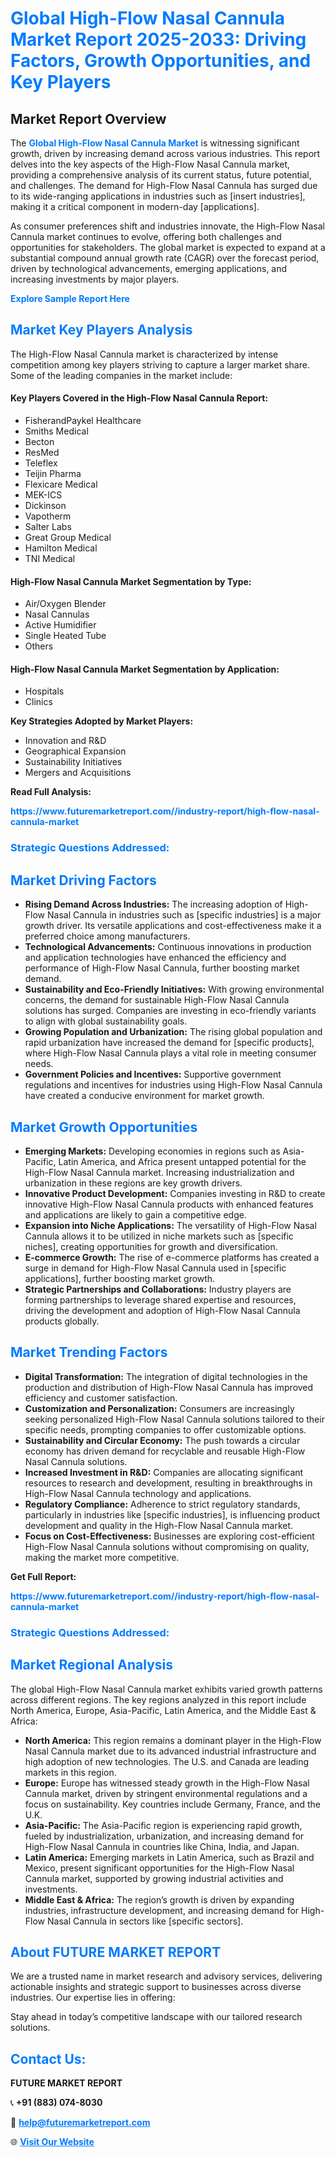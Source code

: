 <h1 style="color: #007BFF;">Global High-Flow Nasal Cannula Market Report 2025-2033: Driving Factors, Growth Opportunities, and Key Players</h1>

<section id="overview">
<h2>Market Report Overview</h2>
<p>The <a href="https://www.futuremarketreport.com//industry-report/high-flow-nasal-cannula-market" style="color: #007BFF; text-decoration: none;"><strong>Global High-Flow Nasal Cannula Market</strong></a> is witnessing significant growth, driven by increasing demand across various industries. This report delves into the key aspects of the High-Flow Nasal Cannula market, providing a comprehensive analysis of its current status, future potential, and challenges. The demand for High-Flow Nasal Cannula has surged due to its wide-ranging applications in industries such as [insert industries], making it a critical component in modern-day [applications].</p>
<p>As consumer preferences shift and industries innovate, the High-Flow Nasal Cannula market continues to evolve, offering both challenges and opportunities for stakeholders. The global market is expected to expand at a substantial compound annual growth rate (CAGR) over the forecast period, driven by technological advancements, emerging applications, and increasing investments by major players.</p>
</section>

<section id="overview">
<p><a href="https://www.futuremarketreport.com//request-sample/reportId=82860" style="color: #007BFF; text-decoration: none;"><strong>Explore Sample Report Here</strong></a></p>
</section>

<section id="key-players">
<h2 style="color: #007BFF;">Market Key Players Analysis</h2>
<p>The High-Flow Nasal Cannula market is characterized by intense competition among key players striving to capture a larger market share. Some of the leading companies in the market include:</p>
<h4>Key Players Covered in the High-Flow Nasal Cannula Report:</h4>
<ul><li>FisherandPaykel Healthcare</li><li>Smiths Medical</li><li>Becton</li><li>ResMed</li><li>Teleflex</li><li>Teijin Pharma</li><li>Flexicare Medical</li><li>MEK-ICS</li><li>Dickinson</li><li>Vapotherm</li><li>Salter Labs</li><li>Great Group Medical</li><li>Hamilton Medical</li><li>TNI Medical</li></ul>
<h4>High-Flow Nasal Cannula Market Segmentation by Type:</h4>
<ul><li>Air/Oxygen Blender</li><li>Nasal Cannulas</li><li>Active Humidifier</li><li>Single Heated Tube</li><li>Others</li></ul>

<h4>High-Flow Nasal Cannula Market Segmentation by Application:</h4>
<ul><li>Hospitals</li><li>Clinics</li></ul>
<p><strong>Key Strategies Adopted by Market Players:</strong></p>
<ul>
<li>Innovation and R&D</li>
<li>Geographical Expansion</li>
<li>Sustainability Initiatives</li>
<li>Mergers and Acquisitions</li>
</ul>
</section>

<section>
<p><strong>Read Full Analysis: </strong></p><a href="https://www.futuremarketreport.com//industry-report/high-flow-nasal-cannula-market" style="color: #007BFF; text-decoration: none;"><strong>https://www.futuremarketreport.com//industry-report/high-flow-nasal-cannula-market</strong></a>
<h3 style="color: #007BFF;">Strategic Questions Addressed:</h3>
</section>

<section id="driving-factors">
<h2 style="color: #007BFF;">Market Driving Factors</h2>
<ul>
<li><strong>Rising Demand Across Industries:</strong> The increasing adoption of High-Flow Nasal Cannula in industries such as [specific industries] is a major growth driver. Its versatile applications and cost-effectiveness make it a preferred choice among manufacturers.</li>
<li><strong>Technological Advancements:</strong> Continuous innovations in production and application technologies have enhanced the efficiency and performance of High-Flow Nasal Cannula, further boosting market demand.</li>
<li><strong>Sustainability and Eco-Friendly Initiatives:</strong> With growing environmental concerns, the demand for sustainable High-Flow Nasal Cannula solutions has surged. Companies are investing in eco-friendly variants to align with global sustainability goals.</li>
<li><strong>Growing Population and Urbanization:</strong> The rising global population and rapid urbanization have increased the demand for [specific products], where High-Flow Nasal Cannula plays a vital role in meeting consumer needs.</li>
<li><strong>Government Policies and Incentives:</strong> Supportive government regulations and incentives for industries using High-Flow Nasal Cannula have created a conducive environment for market growth.</li>
</ul>
</section>

<section id="growth-opportunities">
<h2 style="color: #007BFF;">Market Growth Opportunities</h2>
<ul>
<li><strong>Emerging Markets:</strong> Developing economies in regions such as Asia-Pacific, Latin America, and Africa present untapped potential for the High-Flow Nasal Cannula market. Increasing industrialization and urbanization in these regions are key growth drivers.</li>
<li><strong>Innovative Product Development:</strong> Companies investing in R&D to create innovative High-Flow Nasal Cannula products with enhanced features and applications are likely to gain a competitive edge.</li>
<li><strong>Expansion into Niche Applications:</strong> The versatility of High-Flow Nasal Cannula allows it to be utilized in niche markets such as [specific niches], creating opportunities for growth and diversification.</li>
<li><strong>E-commerce Growth:</strong> The rise of e-commerce platforms has created a surge in demand for High-Flow Nasal Cannula used in [specific applications], further boosting market growth.</li>
<li><strong>Strategic Partnerships and Collaborations:</strong> Industry players are forming partnerships to leverage shared expertise and resources, driving the development and adoption of High-Flow Nasal Cannula products globally.</li>
</ul>
</section>

<section id="trending-factors">
<h2 style="color: #007BFF;">Market Trending Factors</h2>
<ul>
<li><strong>Digital Transformation:</strong> The integration of digital technologies in the production and distribution of High-Flow Nasal Cannula has improved efficiency and customer satisfaction.</li>
<li><strong>Customization and Personalization:</strong> Consumers are increasingly seeking personalized High-Flow Nasal Cannula solutions tailored to their specific needs, prompting companies to offer customizable options.</li>
<li><strong>Sustainability and Circular Economy:</strong> The push towards a circular economy has driven demand for recyclable and reusable High-Flow Nasal Cannula solutions.</li>
<li><strong>Increased Investment in R&D:</strong> Companies are allocating significant resources to research and development, resulting in breakthroughs in High-Flow Nasal Cannula technology and applications.</li>
<li><strong>Regulatory Compliance:</strong> Adherence to strict regulatory standards, particularly in industries like [specific industries], is influencing product development and quality in the High-Flow Nasal Cannula market.</li>
<li><strong>Focus on Cost-Effectiveness:</strong> Businesses are exploring cost-efficient High-Flow Nasal Cannula solutions without compromising on quality, making the market more competitive.</li>
</ul>
</section>

<section>
<p><strong>Get Full Report: </strong></p><a href="https://www.futuremarketreport.com//industry-report/high-flow-nasal-cannula-market" style="color: #007BFF; text-decoration: none;"><strong>https://www.futuremarketreport.com//industry-report/high-flow-nasal-cannula-market</strong></a>
<h3 style="color: #007BFF;">Strategic Questions Addressed:</h3>
</section>


<section id="regional-analysis">
<h2 style="color: #007BFF;">Market Regional Analysis</h2>
<p>The global High-Flow Nasal Cannula market exhibits varied growth patterns across different regions. The key regions analyzed in this report include North America, Europe, Asia-Pacific, Latin America, and the Middle East & Africa:</p>
<ul>
<li><strong>North America:</strong> This region remains a dominant player in the High-Flow Nasal Cannula market due to its advanced industrial infrastructure and high adoption of new technologies. The U.S. and Canada are leading markets in this region.</li>
<li><strong>Europe:</strong> Europe has witnessed steady growth in the High-Flow Nasal Cannula market, driven by stringent environmental regulations and a focus on sustainability. Key countries include Germany, France, and the U.K.</li>
<li><strong>Asia-Pacific:</strong> The Asia-Pacific region is experiencing rapid growth, fueled by industrialization, urbanization, and increasing demand for High-Flow Nasal Cannula in countries like China, India, and Japan.</li>
<li><strong>Latin America:</strong> Emerging markets in Latin America, such as Brazil and Mexico, present significant opportunities for the High-Flow Nasal Cannula market, supported by growing industrial activities and investments.</li>
<li><strong>Middle East & Africa:</strong> The region’s growth is driven by expanding industries, infrastructure development, and increasing demand for High-Flow Nasal Cannula in sectors like [specific sectors].</li>
</ul>
</section>

<footer>
<h2 style="color: #007BFF;">About FUTURE MARKET REPORT</h2>
<p>We are a trusted name in market research and advisory services, delivering actionable insights and strategic support to businesses across diverse industries. Our expertise lies in offering:</p>

<p>Stay ahead in today’s competitive landscape with our tailored research solutions.</p>

<h2 style="color: #007BFF;">Contact Us:</h2>
<p><strong>FUTURE MARKET REPORT</strong></p>
<p>📞 <strong>+91 (883) 074-8030</strong></p>
<p>📧 <strong><a href="mailto:help@futuremarketreport.com" style="color: #007BFF;">help@futuremarketreport.com</a></strong></p>
<p>🌐 <strong><a href="https://www.futuremarketreport.com/" style="color: #007BFF;">Visit Our Website</a></strong></p>
</footer>